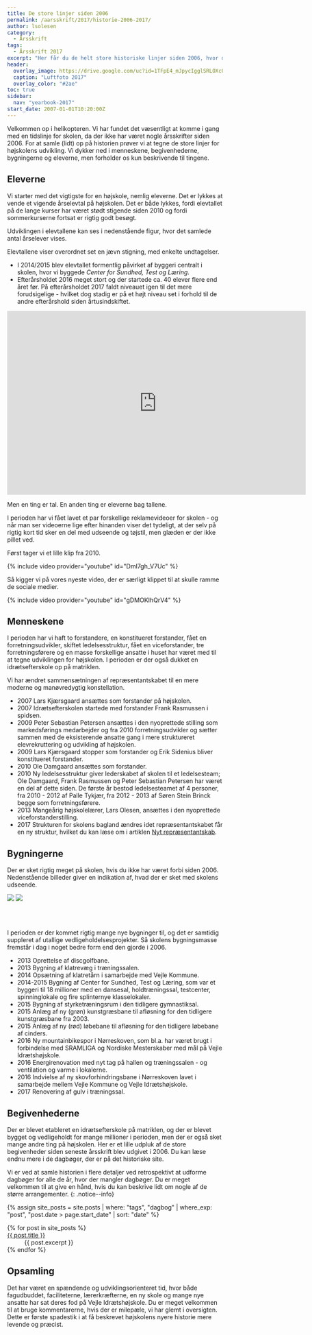 ```yaml
---
title: De store linjer siden 2006
permalink: /aarsskrift/2017/historie-2006-2017/
author: lsolesen
category:
  - Årsskrift
tags:
  - Årsskrift 2017
excerpt: "Her får du de helt store historiske linjer siden 2006, hvor det seneste årsskrift blev udgivet. Du får også lejlighed til at hjælpe med vores hukommelse."
header:
  overlay_image: https://drive.google.com/uc?id=1TFpE4_mJpycIgglSRLOXc02ryqHIEXZi
  caption: "Luftfoto 2017"
  overlay_color: "#2ae"
toc: true
sidebar:
  nav: "yearbook-2017"
start_date: 2007-01-01T10:20:00Z
---
```


Velkommen op i helikopteren. Vi har fundet det væsentligt at komme i gang med en tidslinje for skolen, da der ikke har været nogle årsskrifter siden 2006. For at samle (lidt) op på historien prøver vi at tegne de store linjer for højskolens udvikling. Vi dykker ned i menneskene, begivenhederne, bygningerne og eleverne, men forholder os kun beskrivende til tingene.

## Eleverne

Vi starter med det vigtigste for en højskole, nemlig eleverne. Det er lykkes at vende et vigende årselevtal på højskolen. Det er både lykkes, fordi elevtallet på de lange kurser har været stødt stigende siden 2010 og fordi sommerkurserne fortsat er rigtig godt besøgt.

Udviklingen i elevtallene kan ses i nedenstående figur, hvor det samlede antal årselever vises. 

Elevtallene viser overordnet set en jævn stigning, med enkelte undtagelser. 

- I 2014/2015 blev elevtallet formentlig påvirket af byggeri centralt i skolen, hvor vi byggede _Center for Sundhed, Test og Læring_. 
- Efterårsholdet 2016 meget stort og der startede ca. 40 elever flere end året før. På efterårsholdet 2017 faldt niveauet igen til det mere forudsigelige - hvilket dog stadig er på et højt niveau set i forhold til de andre efterårshold siden årtusindskiftet.

<iframe width="698" height="429" seamless frameborder="0" scrolling="no" src="https://docs.google.com/spreadsheets/d/e/2PACX-1vSTF4mRXRw_VzHlQoCKDsYvcnS8DjpqM9OD1w1Egg54yqIPZJdStONuAUThc9DnxI_4xZiT0RUozys4/pubchart?oid=224875247&amp;format=interactive"></iframe>

Men en ting er tal. En anden ting er eleverne bag tallene.

I perioden har vi fået lavet et par forskellige reklamevideoer for skolen - og når man ser videoerne lige efter hinanden viser det tydeligt, at der selv på rigtig kort tid sker en del med udseende og tøjstil, men glæden er der ikke pillet ved.

Først tager vi et lille klip fra 2010.

{% include video provider="youtube" id="Dml7gh_V7Uc" %}

Så kigger vi på vores nyeste video, der er særligt klippet til at skulle ramme de sociale medier.

{% include video provider="youtube" id="gDMOKIhQrV4" %}

## Menneskene

I perioden har vi haft to forstandere, en konstitueret forstander, fået en forretningsudvikler, skiftet ledelsesstruktur, fået en viceforstander, tre forretningsførere og en masse forskellige ansatte i huset har været med til at tegne udviklingen for højskolen. I perioden er der også dukket en idrætsefterskole op på matriklen.

Vi har ændret sammensætningen af repræsentantskabet til en mere moderne og manøvredygtig konstellation.

* 2007 Lars Kjærsgaard ansættes som forstander på højskolen.
* 2007 Idrætsefterskolen startede med forstander Frank Rasmussen i spidsen.
* 2009 Peter Sebastian Petersen ansættes i den nyoprettede stilling som markedsførings medarbejder og fra 2010 forretningsudvikler og sætter sammen med de eksisterende ansatte gang i mere struktureret elevrekruttering og udvikling af højskolen.
* 2009 Lars Kjærsgaard stopper som forstander og Erik Sidenius bliver konstitueret forstander.
* 2010 Ole Damgaard ansættes som forstander.
* 2010 Ny ledelsesstruktur giver lederskabet af skolen til et ledelsesteam; Ole Damgaard, Frank Rasmussen og Peter Sebastian Petersen har været en del af dette siden. De første år bestod ledelsesteamet af 4 personer, fra 2010 - 2012 af Palle Tykjær, fra 2012 - 2013 af Søren Stein Brinck begge som forretningsførere. 
* 2013 Mangeårig højskolelærer, Lars Olesen, ansættes i den nyoprettede viceforstanderstilling.
* 2017 Strukturen for skolens bagland ændres idet repræsentantskabet får en ny struktur, hvilket du kan læse om i artiklen [Nyt repræsentantskab](/repraesentantskab-2017/).

## Bygningerne

Der er sket rigtig meget på skolen, hvis du ikke har været forbi siden 2006. Nedenstående billeder giver en indikation af, hvad der er sket med skolens udseende.

<div class="juxtapose">
  <img src="https://drive.google.com/uc?id=1TFpE4_mJpycIgglSRLOXc02ryqHIEXZi" data-credit="2012" />
  <img src="https://drive.google.com/uc?id=1J8hZ6vr6NiYtZbabcBJaXo54WAUJzn1y" data-credit="2017" />
</div>
<script src="https://cdn.knightlab.com/libs/juxtapose/latest/js/juxtapose.min.js"></script>
<link rel="stylesheet" href="https://cdn.knightlab.com/libs/juxtapose/latest/css/juxtapose.css">

<br><br>

I perioden er der kommet rigtig mange nye bygninger til, og det er samtidig suppleret af utallige vedligeholdelsesprojekter. Så skolens bygningsmasse fremstår i dag i noget bedre form end den gjorde i 2006.

* 2013 Oprettelse af discgolfbane.
* 2013 Bygning af klatrevæg i træningssalen.
* 2014 Opsætning af klatretårn i samarbejde med Vejle Kommune.
* 2014-2015 Bygning af Center for Sundhed, Test og Læring, som var et byggeri til 18 millioner med en dansesal, holdtræningssal, testcenter, spinninglokale og fire splinternye klasselokaler.
* 2015 Bygning af styrketræningsrum i den tidligere gymnastiksal.
* 2015 Anlæg af ny (grøn) kunstgræsbane til afløsning for den tidligere kunstgræsbane fra 2003.
* 2015 Anlæg af ny (rød) løbebane til afløsning for den tidligere løbebane af cinders.
* 2016 Ny mountainbikespor i Nørreskoven, som bl.a. har været brugt i forbindelse med SRAMLIGA og Nordiske Mesterskaber med mål på Vejle Idrætshøjskole.
* 2016 Energirenovation med nyt tag på hallen og træningssalen - og ventilation og varme i lokalerne.
* 2016 Indvielse af ny skovforhindringsbane i Nørreskoven lavet i samarbejde mellem Vejle Kommune og Vejle Idrætshøjskole.
* 2017 Renovering af gulv i træningssal.

## Begivenhederne

Der er blevet etableret en idrætsefterskole på matriklen, og der er blevet bygget og vedligeholdt for mange millioner i perioden, men der er også sket mange andre ting på højskolen. Her er et lille udpluk af de store begivenheder siden seneste årsskrift blev udgivet i 2006. Du kan læse endnu mere i de dagbøger, der er på det historiske site.

Vi er ved at samle historien i flere detaljer ved retrospektivt at udforme dagbøger for alle de år, hvor der mangler dagbøger. Du er meget velkommen til at give en hånd, hvis du kan beskrive lidt om nogle af de større arrangementer.
{: .notice--info}

{% assign site_posts = site.posts | where: "tags", "dagbog" | where_exp: "post", "post.date > page.start_date" | sort: "date" %}

<dl>
{% for post in site_posts %}
  <dt><a href="{{ post.url | absolute_url }}" rel="permalink">{{ post.title }}</a></dt>
  <dd>{{ post.excerpt }}</dd>
{% endfor %}
</dl>

## Opsamling

Det har været en spændende og udviklingsorienteret tid, hvor både fagudbuddet, faciliteterne, lærerkræfterne, en ny skole og mange nye ansatte har sat deres fod på Vejle Idrætshøjskole. Du er meget velkommen til at bruge kommentarerne, hvis der er milepæle, vi har glemt i oversigten. Dette er første spadestik i at få beskrevet højskolens nyere historie mere levende og præcist.
